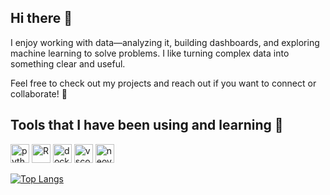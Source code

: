 ## Hi there 🐀 

I enjoy working with data—analyzing it, building dashboards, and exploring machine learning to solve problems. I like turning complex data into something clear and useful.

Feel free to check out my projects and reach out if you want to connect or collaborate! 🚀

<h2> Tools that I have been using and learning 🔧</h2>
<p align="left">
<img src="https://cdn.jsdelivr.net/gh/devicons/devicon@latest/icons/python/python-original.svg" alt = "python" width="30" height="30"/>
<img src="https://cdn.jsdelivr.net/gh/devicons/devicon@latest/icons/rstudio/rstudio-original.svg" alt = "R" width="30" height="30"/>
<img src="https://cdn.jsdelivr.net/gh/devicons/devicon@latest/icons/docker/docker-original.svg" alt = "docker" width="30" height="30"/>
<img src="https://cdn.jsdelivr.net/gh/devicons/devicon/icons/vscode/vscode-original.svg" alt="vscode" width="30" height="30"/>
<img src="https://cdn.jsdelivr.net/gh/devicons/devicon@latest/icons/neovim/neovim-original.svg" alt="neovim" width="30" height="30"/>
</p>

[![Top Langs](https://github-readme-stats.vercel.app/api/top-langs/?username=ratludu&layout=compact&theme=gruvbox)](https://github.com/ratludu/github-readme-stats)
